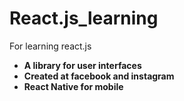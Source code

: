 # React.js_learning
  For learning react.js

* **A library for user interfaces** 
* **Created at facebook and instagram** 
* **React Native for mobile** 
